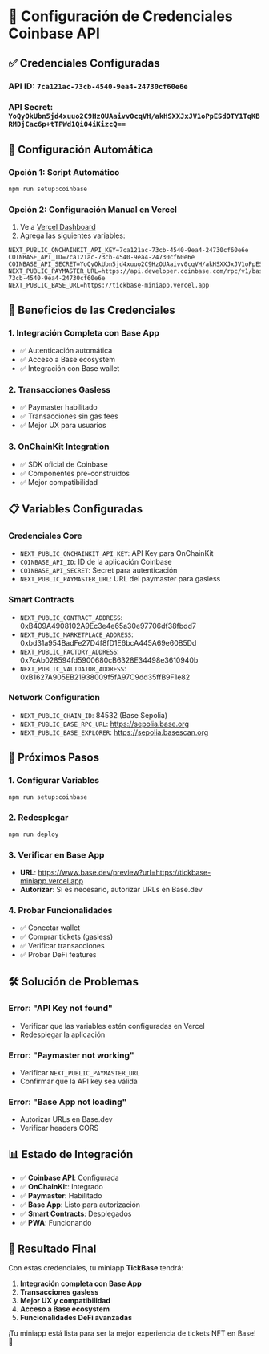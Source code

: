 # 🔐 Configuración de Credenciales Coinbase API

## ✅ Credenciales Configuradas

### **API ID**: `7ca121ac-73cb-4540-9ea4-24730cf60e6e`
### **API Secret**: `YoQyOkUbn5jd4xuuo2C9HzOUAaivv0cqVH/akHSXXJxJV1oPpESdOTY1TqKBRMDjCac6p+tTPWd1QiO4iKizcQ==`

## 🚀 Configuración Automática

### **Opción 1: Script Automático**
```bash
npm run setup:coinbase
```

### **Opción 2: Configuración Manual en Vercel**
1. Ve a [Vercel Dashboard](https://vercel.com/vai0sxs-projects/tickbase-miniapp/settings/environment-variables)
2. Agrega las siguientes variables:

```env
NEXT_PUBLIC_ONCHAINKIT_API_KEY=7ca121ac-73cb-4540-9ea4-24730cf60e6e
COINBASE_API_ID=7ca121ac-73cb-4540-9ea4-24730cf60e6e
COINBASE_API_SECRET=YoQyOkUbn5jd4xuuo2C9HzOUAaivv0cqVH/akHSXXJxJV1oPpESdOTY1TqKBRMDjCac6p+tTPWd1QiO4iKizcQ==
NEXT_PUBLIC_PAYMASTER_URL=https://api.developer.coinbase.com/rpc/v1/base/7ca121ac-73cb-4540-9ea4-24730cf60e6e
NEXT_PUBLIC_BASE_URL=https://tickbase-miniapp.vercel.app
```

## 🎯 Beneficios de las Credenciales

### **1. Integración Completa con Base App**
- ✅ Autenticación automática
- ✅ Acceso a Base ecosystem
- ✅ Integración con Base wallet

### **2. Transacciones Gasless**
- ✅ Paymaster habilitado
- ✅ Transacciones sin gas fees
- ✅ Mejor UX para usuarios

### **3. OnChainKit Integration**
- ✅ SDK oficial de Coinbase
- ✅ Componentes pre-construidos
- ✅ Mejor compatibilidad

## 📋 Variables Configuradas

### **Credenciales Core**
- `NEXT_PUBLIC_ONCHAINKIT_API_KEY`: API Key para OnChainKit
- `COINBASE_API_ID`: ID de la aplicación Coinbase
- `COINBASE_API_SECRET`: Secret para autenticación
- `NEXT_PUBLIC_PAYMASTER_URL`: URL del paymaster para gasless

### **Smart Contracts**
- `NEXT_PUBLIC_CONTRACT_ADDRESS`: 0xB409A4908102A9Ec3e4e65a30e97706df38fbdd7
- `NEXT_PUBLIC_MARKETPLACE_ADDRESS`: 0xbd31a954BadFe27D4f8fD1E6bcA445A69e60B5Dd
- `NEXT_PUBLIC_FACTORY_ADDRESS`: 0x7cAb028594fd5900680cB6328E34498e3610940b
- `NEXT_PUBLIC_VALIDATOR_ADDRESS`: 0xB1627A905EB21938009f5fA97C9dd35ffB9F1e82

### **Network Configuration**
- `NEXT_PUBLIC_CHAIN_ID`: 84532 (Base Sepolia)
- `NEXT_PUBLIC_BASE_RPC_URL`: https://sepolia.base.org
- `NEXT_PUBLIC_BASE_EXPLORER`: https://sepolia.basescan.org

## 🔄 Próximos Pasos

### **1. Configurar Variables**
```bash
npm run setup:coinbase
```

### **2. Redesplegar**
```bash
npm run deploy
```

### **3. Verificar en Base App**
- **URL**: https://www.base.dev/preview?url=https://tickbase-miniapp.vercel.app
- **Autorizar**: Si es necesario, autorizar URLs en Base.dev

### **4. Probar Funcionalidades**
- ✅ Conectar wallet
- ✅ Comprar tickets (gasless)
- ✅ Verificar transacciones
- ✅ Probar DeFi features

## 🛠️ Solución de Problemas

### **Error: "API Key not found"**
- Verificar que las variables estén configuradas en Vercel
- Redesplegar la aplicación

### **Error: "Paymaster not working"**
- Verificar `NEXT_PUBLIC_PAYMASTER_URL`
- Confirmar que la API key sea válida

### **Error: "Base App not loading"**
- Autorizar URLs en Base.dev
- Verificar headers CORS

## 📊 Estado de Integración

- ✅ **Coinbase API**: Configurada
- ✅ **OnChainKit**: Integrado
- ✅ **Paymaster**: Habilitado
- ✅ **Base App**: Listo para autorización
- ✅ **Smart Contracts**: Desplegados
- ✅ **PWA**: Funcionando

## 🎉 Resultado Final

Con estas credenciales, tu miniapp **TickBase** tendrá:

1. **Integración completa con Base App**
2. **Transacciones gasless**
3. **Mejor UX y compatibilidad**
4. **Acceso a Base ecosystem**
5. **Funcionalidades DeFi avanzadas**

¡Tu miniapp está lista para ser la mejor experiencia de tickets NFT en Base! 🚀
